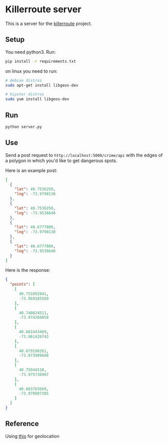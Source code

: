 # Killerroute server
This is a server for the [killerroute](https://github.com/ldthorne/killerroute) project.

## Setup
You need python3. Run:
```bash
pip install -r requirements.txt
```

on linux you need to run:
```bash
# debian distros
sudo apt-get install libgeos-dev

# hipster distros
sudo yum install libgeos-dev
```

## Run
```bash
python server.py
```

## Use
Send a post request to `http://localhost:5000/crime/api` with the edges of a polygon in which you'd like to get dangerous spots.

Here is an example post:
```json
[
  {
    "lat": 40.7536250,
    "lng": -73.9798130
  },
  {
    "lat": 40.7536250,
    "lng": -73.9536640
  },
  {
    "lat": 40.6777800,
    "lng": -73.9798130
  },
  {
    "lat": 40.6777800,
    "lng": -73.9536640
  }
]
```

Here is the response:
```json
{
  "points": [
    [
      40.751892841,
      -73.969185569
    ],
    [
      40.740824511,
      -73.974260858
    ],
    [
      40.681443469,
      -73.961426743
    ],
    [
      40.679196261,
      -73.973909688
    ],
    [
      40.75044518,
      -73.975736907
    ],
    [
      40.683765609,
      -73.970987385
    ]
  ]
}
```


## Reference
Using [this](https://stackoverflow.com/questions/21328854/shapely-and-matplotlib-point-in-polygon-not-accurate-with-geolocation) for geolocation